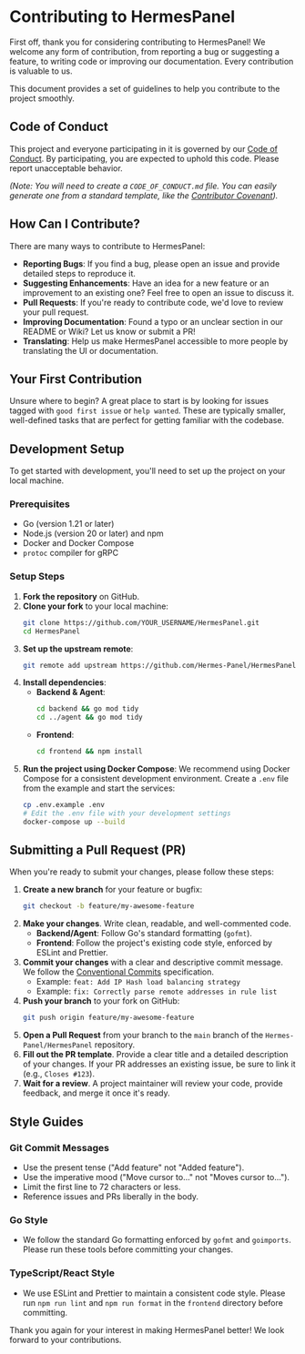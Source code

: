 # Contributing to HermesPanel

First off, thank you for considering contributing to HermesPanel! We welcome any form of contribution, from reporting a bug or suggesting a feature, to writing code or improving our documentation. Every contribution is valuable to us.

This document provides a set of guidelines to help you contribute to the project smoothly.

## Code of Conduct

This project and everyone participating in it is governed by our [Code of Conduct](./CODE_OF_CONDUCT.md). By participating, you are expected to uphold this code. Please report unacceptable behavior.

*(Note: You will need to create a `CODE_OF_CONDUCT.md` file. You can easily generate one from a standard template, like the [Contributor Covenant](https://www.contributor-covenant.org/version/2/1/code_of_conduct/)).*

## How Can I Contribute?

There are many ways to contribute to HermesPanel:

*   **Reporting Bugs**: If you find a bug, please open an issue and provide detailed steps to reproduce it.
*   **Suggesting Enhancements**: Have an idea for a new feature or an improvement to an existing one? Feel free to open an issue to discuss it.
*   **Pull Requests**: If you're ready to contribute code, we'd love to review your pull request.
*   **Improving Documentation**: Found a typo or an unclear section in our README or Wiki? Let us know or submit a PR!
*   **Translating**: Help us make HermesPanel accessible to more people by translating the UI or documentation.

## Your First Contribution

Unsure where to begin? A great place to start is by looking for issues tagged with `good first issue` or `help wanted`. These are typically smaller, well-defined tasks that are perfect for getting familiar with the codebase.

## Development Setup

To get started with development, you'll need to set up the project on your local machine.

### Prerequisites

*   Go (version 1.21 or later)
*   Node.js (version 20 or later) and npm
*   Docker and Docker Compose
*   `protoc` compiler for gRPC

### Setup Steps

1.  **Fork the repository** on GitHub.
2.  **Clone your fork** to your local machine:
    ```bash
    git clone https://github.com/YOUR_USERNAME/HermesPanel.git
    cd HermesPanel
    ```
3.  **Set up the upstream remote**:
    ```bash
    git remote add upstream https://github.com/Hermes-Panel/HermesPanel.git
    ```
4.  **Install dependencies**:
    *   **Backend & Agent**:
        ```bash
        cd backend && go mod tidy
        cd ../agent && go mod tidy
        ```
    *   **Frontend**:
        ```bash
        cd frontend && npm install
        ```
5.  **Run the project using Docker Compose**:
    We recommend using Docker Compose for a consistent development environment. Create a `.env` file from the example and start the services:
    ```bash
    cp .env.example .env
    # Edit the .env file with your development settings
    docker-compose up --build
    ```

## Submitting a Pull Request (PR)

When you're ready to submit your changes, please follow these steps:

1.  **Create a new branch** for your feature or bugfix:
    ```bash
    git checkout -b feature/my-awesome-feature
    ```
2.  **Make your changes**. Write clean, readable, and well-commented code.
    *   **Backend/Agent**: Follow Go's standard formatting (`gofmt`).
    *   **Frontend**: Follow the project's existing code style, enforced by ESLint and Prettier.
3.  **Commit your changes** with a clear and descriptive commit message. We follow the [Conventional Commits](https://www.conventionalcommits.org/) specification.
    *   Example: `feat: Add IP Hash load balancing strategy`
    *   Example: `fix: Correctly parse remote addresses in rule list`
4.  **Push your branch** to your fork on GitHub:
    ```bash
    git push origin feature/my-awesome-feature
    ```
5.  **Open a Pull Request** from your branch to the `main` branch of the `Hermes-Panel/HermesPanel` repository.
6.  **Fill out the PR template**. Provide a clear title and a detailed description of your changes. If your PR addresses an existing issue, be sure to link it (e.g., `Closes #123`).
7.  **Wait for a review**. A project maintainer will review your code, provide feedback, and merge it once it's ready.

## Style Guides

### Git Commit Messages

*   Use the present tense ("Add feature" not "Added feature").
*   Use the imperative mood ("Move cursor to..." not "Moves cursor to...").
*   Limit the first line to 72 characters or less.
*   Reference issues and PRs liberally in the body.

### Go Style

*   We follow the standard Go formatting enforced by `gofmt` and `goimports`. Please run these tools before committing your changes.

### TypeScript/React Style

*   We use ESLint and Prettier to maintain a consistent code style. Please run `npm run lint` and `npm run format` in the `frontend` directory before committing.

Thank you again for your interest in making HermesPanel better! We look forward to your contributions.
